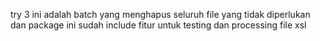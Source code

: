try 3 ini adalah batch yang menghapus seluruh file yang tidak diperlukan dan package ini sudah include fitur untuk testing dan processing file xsl
